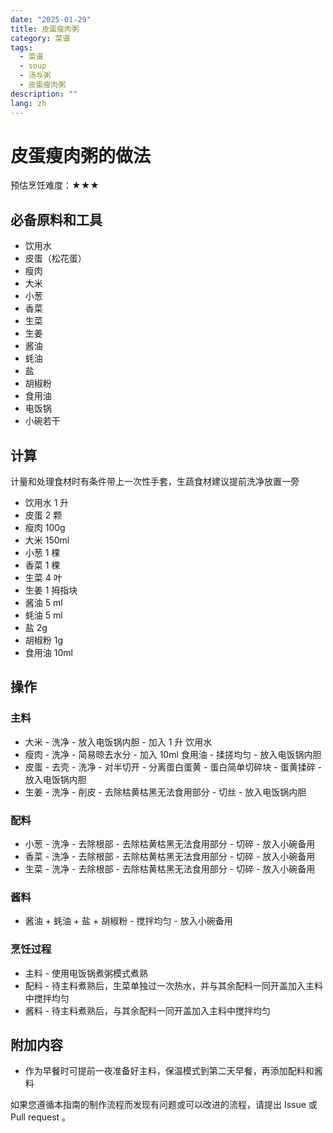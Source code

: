 ```yaml
---
date: "2025-01-29"
title: 皮蛋瘦肉粥
category: 菜谱
tags:
  - 菜谱
  - soup
  - 汤与粥
  - 皮蛋瘦肉粥
description: ""
lang: zh
---
```


# 皮蛋瘦肉粥的做法

预估烹饪难度：★★★

## 必备原料和工具

* 饮用水
* 皮蛋（松花蛋）
* 瘦肉
* 大米
* 小葱
* 香菜
* 生菜
* 生姜
* 酱油
* 蚝油
* 盐
* 胡椒粉
* 食用油
* 电饭锅
* 小碗若干

## 计算

计量和处理食材时有条件带上一次性手套，生蔬食材建议提前洗净放置一旁

* 饮用水 1 升
* 皮蛋 2 颗
* 瘦肉 100g
* 大米 150ml
* 小葱 1 棵
* 香菜 1 棵
* 生菜 4 叶
* 生姜 1 拇指块
* 酱油 5 ml
* 蚝油 5 ml
* 盐 2g
* 胡椒粉 1g
* 食用油 10ml

## 操作

### 主料

* 大米 - 洗净 - 放入电饭锅内胆 - 加入 1 升 饮用水
* 瘦肉 - 洗净 - 简易晾去水分 - 加入 10ml 食用油 - 揉搓均匀 - 放入电饭锅内胆
* 皮蛋 - 去壳 - 洗净 - 对半切开 - 分离蛋白蛋黄 - 蛋白简单切碎块 - 蛋黄揉碎 - 放入电饭锅内胆
* 生姜 - 洗净 - 削皮 - 去除枯黄枯黑无法食用部分 - 切丝 - 放入电饭锅内胆

### 配料

* 小葱 - 洗净 - 去除根部 - 去除枯黄枯黑无法食用部分 - 切碎 - 放入小碗备用
* 香菜 - 洗净 - 去除根部 - 去除枯黄枯黑无法食用部分 - 切碎 - 放入小碗备用
* 生菜 - 洗净 - 去除根部 - 去除枯黄枯黑无法食用部分 - 切碎 - 放入小碗备用

### 酱料

* 酱油 + 蚝油 + 盐 + 胡椒粉 - 搅拌均匀 - 放入小碗备用

### 烹饪过程

* 主料 - 使用电饭锅煮粥模式煮熟
* 配料 - 待主料煮熟后，生菜单独过一次热水，并与其余配料一同开盖加入主料中搅拌均匀
* 酱料 - 待主料煮熟后，与其余配料一同开盖加入主料中搅拌均匀

## 附加内容

* 作为早餐时可提前一夜准备好主料，保温模式到第二天早餐，再添加配料和酱料

如果您遵循本指南的制作流程而发现有问题或可以改进的流程，请提出 Issue 或 Pull request 。
